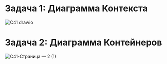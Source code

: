 # Задача 1: Диаграмма Контекста
![С41 drawio](https://github.com/NikitaBushmakin/PAPSWORK/assets/164217929/f6ccc81c-4480-41f4-99ac-17a43f1f898c)
# Задача 2: Диаграмма Контейнеров
![С41-Страница — 2 (1)](https://github.com/NikitaBushmakin/PAPSWORK/assets/164217929/1dc2c409-3f3e-4bf7-ad45-061c07bb3315)
